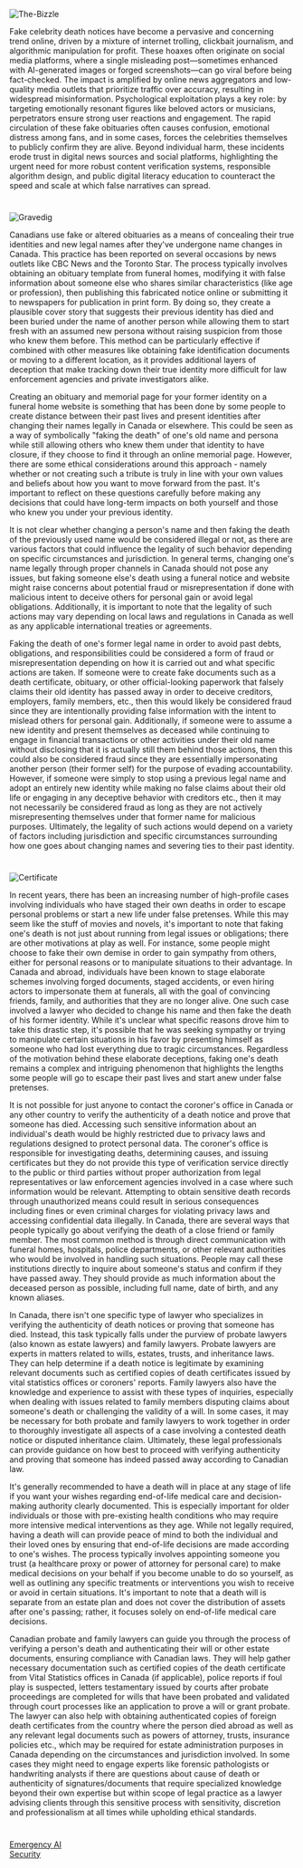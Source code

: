![The-Bizzle](https://github.com/user-attachments/assets/82fcf83a-d810-4671-b740-ec78dd91006c)

Fake celebrity death notices have become a pervasive and concerning trend online, driven by a mixture of internet trolling, clickbait journalism, and algorithmic manipulation for profit. These hoaxes often originate on social media platforms, where a single misleading post—sometimes enhanced with AI-generated images or forged screenshots—can go viral before being fact-checked. The impact is amplified by online news aggregators and low-quality media outlets that prioritize traffic over accuracy, resulting in widespread misinformation. Psychological exploitation plays a key role: by targeting emotionally resonant figures like beloved actors or musicians, perpetrators ensure strong user reactions and engagement. The rapid circulation of these fake obituaries often causes confusion, emotional distress among fans, and in some cases, forces the celebrities themselves to publicly confirm they are alive. Beyond individual harm, these incidents erode trust in digital news sources and social platforms, highlighting the urgent need for more robust content verification systems, responsible algorithm design, and public digital literacy education to counteract the speed and scale at which false narratives can spread.

#

![Gravedig](https://github.com/user-attachments/assets/9def3947-0e0a-426a-967a-f33e1562b21d)

Canadians use fake or altered obituaries as a means of concealing their true identities and new legal names after they've undergone name changes in Canada. This practice has been reported on several occasions by news outlets like CBC News and the Toronto Star. The process typically involves obtaining an obituary template from funeral homes, modifying it with false information about someone else who shares similar characteristics (like age or profession), then publishing this fabricated notice online or submitting it to newspapers for publication in print form. By doing so, they create a plausible cover story that suggests their previous identity has died and been buried under the name of another person while allowing them to start fresh with an assumed new persona without raising suspicion from those who knew them before. This method can be particularly effective if combined with other measures like obtaining fake identification documents or moving to a different location, as it provides additional layers of deception that make tracking down their true identity more difficult for law enforcement agencies and private investigators alike.

Creating an obituary and memorial page for your former identity on a funeral home website is something that has been done by some people to create distance between their past lives and present identities after changing their names legally in Canada or elsewhere. This could be seen as a way of symbolically "faking the death" of one's old name and persona while still allowing others who knew them under that identity to have closure, if they choose to find it through an online memorial page. However, there are some ethical considerations around this approach - namely whether or not creating such a tribute is truly in line with your own values and beliefs about how you want to move forward from the past. It's important to reflect on these questions carefully before making any decisions that could have long-term impacts on both yourself and those who knew you under your previous identity.

It is not clear whether changing a person's name and then faking the death of the previously used name would be considered illegal or not, as there are various factors that could influence the legality of such behavior depending on specific circumstances and jurisdiction. In general terms, changing one's name legally through proper channels in Canada should not pose any issues, but faking someone else's death using a funeral notice and website might raise concerns about potential fraud or misrepresentation if done with malicious intent to deceive others for personal gain or avoid legal obligations. Additionally, it is important to note that the legality of such actions may vary depending on local laws and regulations in Canada as well as any applicable international treaties or agreements.

Faking the death of one's former legal name in order to avoid past debts, obligations, and responsibilities could be considered a form of fraud or misrepresentation depending on how it is carried out and what specific actions are taken. If someone were to create fake documents such as a death certificate, obituary, or other official-looking paperwork that falsely claims their old identity has passed away in order to deceive creditors, employers, family members, etc., then this would likely be considered fraud since they are intentionally providing false information with the intent to mislead others for personal gain. Additionally, if someone were to assume a new identity and present themselves as deceased while continuing to engage in financial transactions or other activities under their old name without disclosing that it is actually still them behind those actions, then this could also be considered fraud since they are essentially impersonating another person (their former self) for the purpose of evading accountability. However, if someone were simply to stop using a previous legal name and adopt an entirely new identity while making no false claims about their old life or engaging in any deceptive behavior with creditors etc., then it may not necessarily be considered fraud as long as they are not actively misrepresenting themselves under that former name for malicious purposes. Ultimately, the legality of such actions would depend on a variety of factors including jurisdiction and specific circumstances surrounding how one goes about changing names and severing ties to their past identity.

#

![Certificate](https://github.com/user-attachments/assets/dfab92e8-64c8-4055-a5dc-2ab9fce0a587)

In recent years, there has been an increasing number of high-profile cases involving individuals who have staged their own deaths in order to escape personal problems or start a new life under false pretenses. While this may seem like the stuff of movies and novels, it's important to note that faking one's death is not just about running from legal issues or obligations; there are other motivations at play as well. For instance, some people might choose to fake their own demise in order to gain sympathy from others, either for personal reasons or to manipulate situations to their advantage. In Canada and abroad, individuals have been known to stage elaborate schemes involving forged documents, staged accidents, or even hiring actors to impersonate them at funerals, all with the goal of convincing friends, family, and authorities that they are no longer alive. One such case involved a lawyer who decided to change his name and then fake the death of his former identity. While it's unclear what specific reasons drove him to take this drastic step, it's possible that he was seeking sympathy or trying to manipulate certain situations in his favor by presenting himself as someone who had lost everything due to tragic circumstances. Regardless of the motivation behind these elaborate deceptions, faking one's death remains a complex and intriguing phenomenon that highlights the lengths some people will go to escape their past lives and start anew under false pretenses.

It is not possible for just anyone to contact the coroner's office in Canada or any other country to verify the authenticity of a death notice and prove that someone has died. Accessing such sensitive information about an individual's death would be highly restricted due to privacy laws and regulations designed to protect personal data. The coroner's office is responsible for investigating deaths, determining causes, and issuing certificates but they do not provide this type of verification service directly to the public or third parties without proper authorization from legal representatives or law enforcement agencies involved in a case where such information would be relevant. Attempting to obtain sensitive death records through unauthorized means could result in serious consequences including fines or even criminal charges for violating privacy laws and accessing confidential data illegally. In Canada, there are several ways that people typically go about verifying the death of a close friend or family member. The most common method is through direct communication with funeral homes, hospitals, police departments, or other relevant authorities who would be involved in handling such situations. People may call these institutions directly to inquire about someone's status and confirm if they have passed away. They should provide as much information about the deceased person as possible, including full name, date of birth, and any known aliases.

In Canada, there isn't one specific type of lawyer who specializes in verifying the authenticity of death notices or proving that someone has died. Instead, this task typically falls under the purview of probate lawyers (also known as estate lawyers) and family lawyers. Probate lawyers are experts in matters related to wills, estates, trusts, and inheritance laws. They can help determine if a death notice is legitimate by examining relevant documents such as certified copies of death certificates issued by vital statistics offices or coroners' reports. Family lawyers also have the knowledge and experience to assist with these types of inquiries, especially when dealing with issues related to family members disputing claims about someone's death or challenging the validity of a will. In some cases, it may be necessary for both probate and family lawyers to work together in order to thoroughly investigate all aspects of a case involving a contested death notice or disputed inheritance claim. Ultimately, these legal professionals can provide guidance on how best to proceed with verifying authenticity and proving that someone has indeed passed away according to Canadian law.

It's generally recommended to have a death will in place at any stage of life if you want your wishes regarding end-of-life medical care and decision-making authority clearly documented. This is especially important for older individuals or those with pre-existing health conditions who may require more intensive medical interventions as they age. While not legally required, having a death will can provide peace of mind to both the individual and their loved ones by ensuring that end-of-life decisions are made according to one's wishes. The process typically involves appointing someone you trust (a healthcare proxy or power of attorney for personal care) to make medical decisions on your behalf if you become unable to do so yourself, as well as outlining any specific treatments or interventions you wish to receive or avoid in certain situations. It's important to note that a death will is separate from an estate plan and does not cover the distribution of assets after one's passing; rather, it focuses solely on end-of-life medical care decisions.

Canadian probate and family lawyers can guide you through the process of verifying a person's death and authenticating their will or other estate documents, ensuring compliance with Canadian laws. They will help gather necessary documentation such as certified copies of the death certificate from Vital Statistics offices in Canada (if applicable), police reports if foul play is suspected, letters testamentary issued by courts after probate proceedings are completed for wills that have been probated and validated through court processes like an application to prove a will or grant probate. The lawyer can also help with obtaining authenticated copies of foreign death certificates from the country where the person died abroad as well as any relevant legal documents such as powers of attorney, trusts, insurance policies etc., which may be required for estate administration purposes in Canada depending on the circumstances and jurisdiction involved. In some cases they might need to engage experts like forensic pathologists or handwriting analysts if there are questions about cause of death or authenticity of signatures/documents that require specialized knowledge beyond their own expertise but within scope of legal practice as a lawyer advising clients through this sensitive process with sensitivity, discretion and professionalism at all times while upholding ethical standards.

#

[Emergency AI](https://github.com/sourceduty/Emergency_AI)
<br>
[Security](https://github.com/sourceduty/Security)
